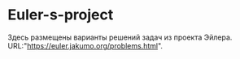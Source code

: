 # Euler-s-project
Здесь размещены варианты решений задач из проекта Эйлера. URL:"https://euler.jakumo.org/problems.html".
